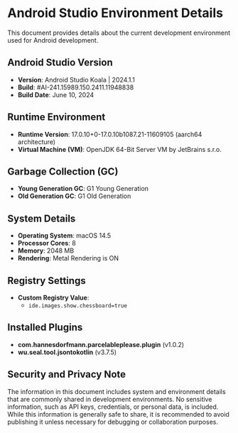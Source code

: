 # Android Studio Environment Details

This document provides details about the current development environment used for Android development.

## **Android Studio Version**
- **Version**: Android Studio Koala | 2024.1.1
- **Build**: #AI-241.15989.150.2411.11948838
- **Build Date**: June 10, 2024

## **Runtime Environment**
- **Runtime Version**: 17.0.10+0-17.0.10b1087.21-11609105 (aarch64 architecture)
- **Virtual Machine (VM)**: OpenJDK 64-Bit Server VM by JetBrains s.r.o.

## **Garbage Collection (GC)**
- **Young Generation GC**: G1 Young Generation
- **Old Generation GC**: G1 Old Generation

## **System Details**
- **Operating System**: macOS 14.5
- **Processor Cores**: 8
- **Memory**: 2048 MB
- **Rendering**: Metal Rendering is ON

## **Registry Settings**
- **Custom Registry Value**:
  - `ide.images.show.chessboard=true`

## **Installed Plugins**
- **com.hannesdorfmann.parcelableplease.plugin** (v1.0.2)
- **wu.seal.tool.jsontokotlin** (v3.7.5)

## **Security and Privacy Note**
The information in this document includes system and environment details that are commonly shared in development environments. No sensitive information, such as API keys, credentials, or personal data, is included. While this information is generally safe to share, it is recommended to avoid publishing it unless necessary for debugging or collaboration purposes.

